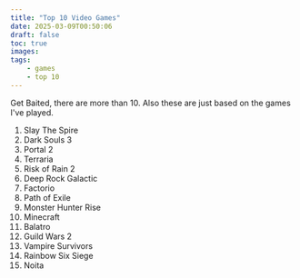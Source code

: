 ```yaml
---
title: "Top 10 Video Games"
date: 2025-03-09T00:50:06
draft: false
toc: true
images:
tags:
    - games
    - top 10
---
```


Get Baited, there are more than 10. Also these are just based on the games I've played.

1. Slay The Spire
2. Dark Souls 3
3. Portal 2
4. Terraria
5. Risk of Rain 2
6. Deep Rock Galactic
7. Factorio
8. Path of Exile
9. Monster Hunter Rise
10. Minecraft
11. Balatro
12. Guild Wars 2
13. Vampire Survivors
14. Rainbow Six Siege
15. Noita
